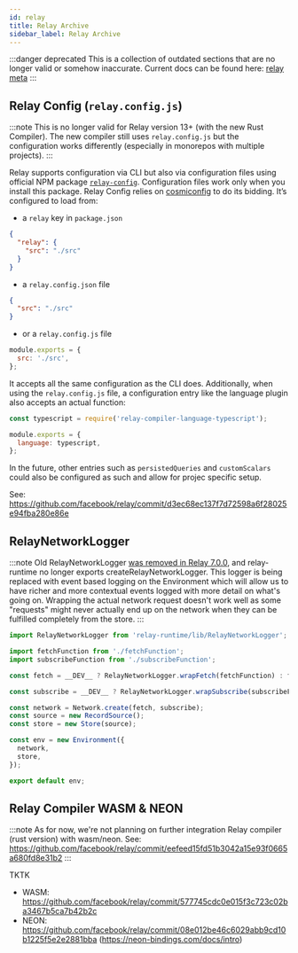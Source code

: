 ```yaml
---
id: relay
title: Relay Archive
sidebar_label: Relay Archive
---
```


:::danger deprecated
This is a collection of outdated sections that are no longer valid or somehow inaccurate. Current docs can be found here: [relay meta](../relay)
:::

## Relay Config (`relay.config.js`)

:::note
This is no longer valid for Relay version 13+ (with the new Rust Compiler). The new compiler still uses `relay.config.js` but the configuration works differently (especially in monorepos with multiple projects).
:::

Relay supports configuration via CLI but also via configuration files using official NPM package [`relay-config`](https://www.npmjs.com/package/relay-config). Configuration files work only when you install this package. Relay Config relies on [cosmiconfig](https://github.com/davidtheclark/cosmiconfig) to do its bidding. It’s configured to load from:

- a `relay` key in `package.json`

```json
{
  "relay": {
    "src": "./src"
  }
}
```

- a `relay.config.json` file

```json
{
  "src": "./src"
}
```

- or a `relay.config.js` file

```js
module.exports = {
  src: './src',
};
```

It accepts all the same configuration as the CLI does. Additionally, when using the `relay.config.js` file, a configuration entry like the language plugin also accepts an actual function:

```js
const typescript = require('relay-compiler-language-typescript');

module.exports = {
  language: typescript,
};
```

In the future, other entries such as `persistedQueries` and `customScalars` could also be configured as such and allow for projec specific setup.

See: https://github.com/facebook/relay/commit/d3ec68ec137f7d72598a6f28025e94fba280e86e

## RelayNetworkLogger

:::note
Old RelayNetworkLogger [was removed in Relay 7.0.0](https://github.com/facebook/relay/releases/tag/v7.0.0), and relay-runtime no longer exports createRelayNetworkLogger. This logger is being replaced with event based logging on the Environment which will allow us to have richer and more contextual events logged with more detail on what's going on. Wrapping the actual network request doesn't work well as some "requests" might never actually end up on the network when they can be fulfilled completely from the store.
:::

```js
import RelayNetworkLogger from 'relay-runtime/lib/RelayNetworkLogger';

import fetchFunction from './fetchFunction';
import subscribeFunction from './subscribeFunction';

const fetch = __DEV__ ? RelayNetworkLogger.wrapFetch(fetchFunction) : fetchFunction;

const subscribe = __DEV__ ? RelayNetworkLogger.wrapSubscribe(subscribeFunction) : subscribeFunction;

const network = Network.create(fetch, subscribe);
const source = new RecordSource();
const store = new Store(source);

const env = new Environment({
  network,
  store,
});

export default env;
```

## Relay Compiler WASM & NEON

:::note
As for now, we're not planning on further integration Relay compiler (rust version) with wasm/neon. See: https://github.com/facebook/relay/commit/eefeed15fd51b3042a15e93f0665a680fd8e31b2
:::

TKTK

- WASM: https://github.com/facebook/relay/commit/577745cdc0e015f3c723c02ba3467b5ca7b42b2c
- NEON: https://github.com/facebook/relay/commit/08e012be46c6029abb9cd10b1225f5e2e2881bba (https://neon-bindings.com/docs/intro)
